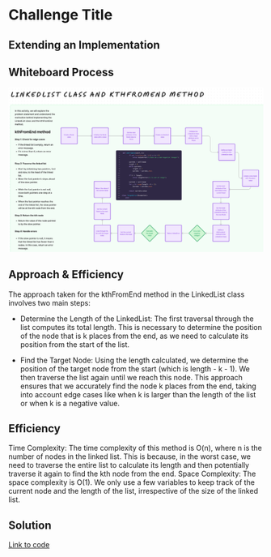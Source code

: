 # Challenge Title

## Extending an Implementation

## Whiteboard Process

![WhiteBoard7](WhiteBoard7.png)

## Approach & Efficiency

The approach taken for the kthFromEnd method in the LinkedList class involves two main steps:

* Determine the Length of the LinkedList: The first traversal through the list computes its total length. This is necessary to determine the position of the node that is k places from the end, as we need to calculate its position from the start of the list.

* Find the Target Node: Using the length calculated, we determine the position of the target node from the start (which is length - k - 1). We then traverse the list again until we reach this node.
This approach ensures that we accurately find the node k places from the end, taking into account edge cases like when k is larger than the length of the list or when k is a negative value.

## Efficiency

Time Complexity: The time complexity of this method is O(n), where n is the number of nodes in the linked list. This is because, in the worst case, we need to traverse the entire list to calculate its length and then potentially traverse it again to find the kth node from the end.
Space Complexity: The space complexity is O(1). We only use a few variables to keep track of the current node and the length of the list, irrespective of the size of the linked list.



## Solution

[Link to code](/python/data_structures/linked_list.py)

